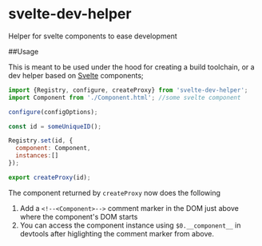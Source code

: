 # svelte-dev-helper
Helper for svelte components to ease development

##Usage

This is meant to be used under the hood for creating a build toolchain, or a dev helper based on [Svelte](https://svelte.technology/) components;

```js
import {Registry, configure, createProxy} from 'svelte-dev-helper';
import Component from './Component.html'; //some svelte component

configure(configOptions);

const id = someUniqueID();

Registry.set(id, {
  component: Component,
  instances:[]
});

export createProxy(id);

```

The component returned by `createProxy` now does the following
 1. Add a `<!--<Component>-->` comment marker in the DOM just above where the component's DOM starts
 2. You can access the component instance using `$0.__component__` in devtools after higlighting the comment marker from above.
